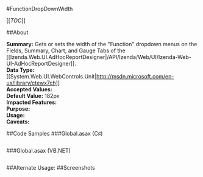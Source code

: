 #FunctionDropDownWidth

[[_TOC_]]

##About

**Summary:** Gets or sets the width of the "Function" dropdown menus on the Fields, Summary, Chart, and Gauge Tabs of the [[Izenda.Web.UI.AdHocReportDesigner|/API/Izenda/Web/UI/Izenda-Web-UI-AdHocReportDesigner]].  
**Data Type:** [[System.Web.UI.WebControls.Unit|http://msdn.microsoft.com/en-us/library/ctewx7ch]]  
**Accepted Values:**   
**Default Value:** 182px  
**Impacted Features:**   
**Purpose:**   
**Usage:**   
**Caveats:**   

##Code Samples
###Global.asax (C♯)

```csharp
```

###Global.asax (VB.NET)

```visualbasic
```
##Alternate Usage: 
##Screenshots
